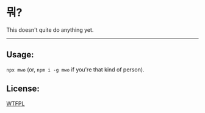 # 뭐?

This doesn't quite do anything yet.

--------

## Usage:

`npx mwo` (or, `npm i -g mwo` if you're that kind of person).

## License:

[WTFPL](./LICENSE.md)
